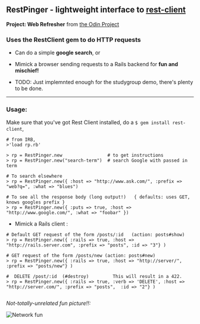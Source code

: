 ## RestPinger - lightweight interface to [rest-client](https://github.com/rest-client/rest-client)

**Project: Web Refresher** from [the Odin Project](http://www.theodinproject.com/ruby-on-rails/let-s-get-building)


### Uses the RestClient gem to do HTTP requests

- Can do a simple **google search**, or

- Mimick a browser sending requests to a Rails backend for **fun and mischief!**

- TODO: Just implemnted enough for the studygroup demo, there's plenty to be done.

---


### Usage:

Make sure that you've got Rest Client installed, do a ```$ gem install rest-client```,


```
# from IRB, 
>'load rp.rb' 

> rp = RestPinger.new       		  # to get instructions
> rp = RestPinger.new("search-term")  # search Google with passed in term

# To search elsewhere
> rp = RestPinger.new({ :host => "http://www.ask.com/", :prefix => "web?q=", :what => "blues")

# To see all the response body (long output!)   { defaults: uses GET, knows googles prefix }
> rp = RestPinger.new({ :puts => true, :host => "http://www.google.com/", :what => "foobar" })
```

- Mimick a Rails client :

```
# Default GET request of the form /posts/:id   (action: posts#show)
> rp = RestPinger.new({ :rails => true, :host => "http://rails.server.com", :prefix => "posts", :id => "3"} )

# GET request of the form /posts/new (action: posts#new)
> rp = RestPinger.new({ :rails => true, :host => "http://server/", :prefix => "posts/new"} )

#  DELETE /post/:id  (#destroy)         This will result in a 422.
> rp = RestPinger.new({ :rails => true, :verb => 'DELETE', :host => "http://server.com/", :prefix => "posts",  :id => "2"} )


```

*Not-totally-unrelated fun picture!!:*

![Network fun](http://www.edgewave.com/img/diagram/6-4/StepTwo.gif "ping!")